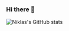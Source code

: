 ### Hi there 👋

![Niklas's GitHub stats](https://github-readme-stats.vercel.app/api?username=niklas_thiem1&show_icons=true&theme=radical)
<!--
**niklasthiem1/niklasthiem1** is a ✨ _special_ ✨ repository because its `README.md` (this file) appears on your GitHub profile.

Here are some ideas to get you started:

- 🔭 I’m currently working on ...
- 🌱 I’m currently learning ...
- 👯 I’m looking to collaborate on ...
- 🤔 I’m looking for help with ...
- 💬 Ask me about ...
- 📫 How to reach me: ...
- 😄 Pronouns: ...
- ⚡ Fun fact: ...
-->
